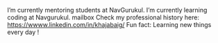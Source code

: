 I’m currently mentoring students at NavGurukul.
I’m currently learning coding at Navgurukul.
mailbox Check my professional history here: https://wwww.linkedin.com/in/khajabaig/
Fun fact: Learning new things every day !

<!---
The-believer-00/The-believer-00 is a ✨ special ✨ repository because its `README.md` (this file) appears on your GitHub profile.
You can click the Preview link to take a look at your changes.
--->
